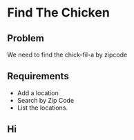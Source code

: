 # Find The Chicken

##  Problem 
We need to find the chick-fil-a by zipcode

## Requirements
- Add a location
- Search by Zip Code
- List the locations.
## Hi
